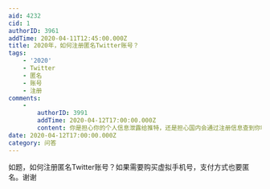 ```yaml
---
aid: 4232
cid: 1
authorID: 3961
addTime: 2020-04-11T12:45:00.000Z
title: 2020年，如何注册匿名Twitter账号？
tags:
    - '2020'
    - Twitter
    - 匿名
    - 账号
    - 注册
comments:
    -
        authorID: 3991
        addTime: 2020-04-12T17:00:00.000Z
        content: 你是担心你的个人信息泄露给推特，还是担心国内会通过注册信息查到你啊。前者我觉得还有担忧的必要，后者的话我觉得就是杞人忧天了
date: 2020-04-12T17:00:00.000Z
category: 问答
---
```


如题，如何注册匿名Twitter账号？如果需要购买虚拟手机号，支付方式也要匿名。谢谢
